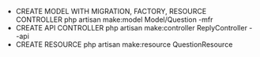 - CREATE MODEL WITH MIGRATION, FACTORY, RESOURCE CONTROLLER
php artisan make:model Model/Question -mfr
- CREATE API CONTROLLER
php artisan make:controller ReplyController --api
- CREATE RESOURCE
php artisan make:resource QuestionResource
